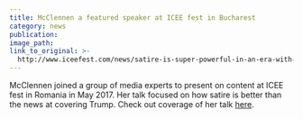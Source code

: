 ```yaml
---
title: McClennen a featured speaker at ICEE fest in Bucharest
category: news
publication:
image_path:
link_to_original: >-
  http://www.iceefest.com/news/satire-is-super-powerful-in-an-era-with-lots-of-misinformations-writer-and-penn-state-university-professor-sophia-mcclennen-tells-us-why-news-did-fail-and-why-satire-is-better/
---
```



McClennen joined a group of media experts to present on content at ICEE fest in Romania in May 2017. Her talk focused on how satire is better than the news at covering Trump. Check out coverage of her talk [here](http://www.iceefest.com/news/satire-is-super-powerful-in-an-era-with-lots-of-misinformations-writer-and-penn-state-university-professor-sophia-mcclennen-tells-us-why-news-did-fail-and-why-satire-is-better/).